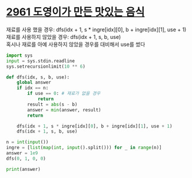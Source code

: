 # [2961 도영이가 만든 맛있는 음식](https://www.acmicpc.net/problem/2961)

재료를 사용 했을 경우: dfs(idx + 1, s \* ingre[idx][0], b + ingre[idx][1], use + 1)  
재료를 사용하지 않았을 경우: dfs(idx + 1, s, b, use)  
혹시나 재료를 아예 사용하지 않았을 경우를 대비해서 use를 썼다

```python
import sys
input = sys.stdin.readline
sys.setrecursionlimit(10 ** 6)

def dfs(idx, s, b, use):
    global answer
    if idx == n:
        if use == 0: # 재료가 없을 경우
            return
        result = abs(s - b)
        answer = min(answer, result)
        return

    dfs(idx + 1, s * ingre[idx][0], b + ingre[idx][1], use + 1)
    dfs(idx + 1, s, b, use)

n = int(input())
ingre = [list(map(int, input().split())) for _ in range(n)]
answer = 1e9
dfs(0, 1, 0, 0)

print(answer)
```
